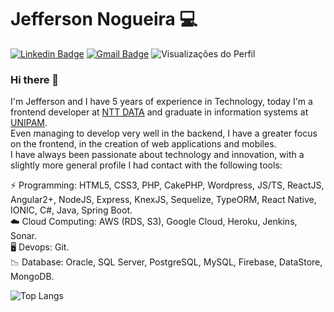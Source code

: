 

# Jefferson Nogueira 💻
[![Linkedin Badge](https://img.shields.io/badge/linkedin-%230077B5.svg?&style=for-the-badge&logo=linkedin&logoColor=white&link=https://www.linkedin.com/in/jeff-nogueira/)](https://www.linkedin.com/in/jeff-nogueira/)
[![Gmail Badge](https://img.shields.io/badge/gmail-%23D14836.svg?&style=for-the-badge&logo=gmail&logoColor=white&link=jefferson.nogueira.0180@gmail.com)](mailto:jefferson.nogueira.0180@gmail.com)
<img src="https://komarev.com/ghpvc/?username=jeffnogueira&color=919191" alt="Visualizações do Perfil" />


### Hi there 👋

I'm Jefferson and I have 5 years of experience in Technology, today I'm a frontend developer at [NTT DATA](https://www.nttdata.com/global/en/) and graduate in information systems at [UNIPAM](https://unipam.edu.br/). <br />
Even managing to develop very well in the backend, I have a greater focus on the frontend, in the creation of web applications and mobiles.<br />
I have always been passionate about technology and innovation, with a slightly more general profile I had contact with the following tools:

⚡ Programming: HTML5, CSS3, PHP, CakePHP, Wordpress, JS/TS, ReactJS, Angular2+, NodeJS, Express, KnexJS, Sequelize, TypeORM, React Native, IONIC, C#, Java, Spring Boot. <br />
☁️ Cloud Computing: AWS (RDS, S3), Google Cloud, Heroku, Jenkins, Sonar. <br />
🖥️ Devops: Git. <br />
📉 Database: Oracle, SQL Server, PostgreSQL, MySQL, Firebase, DataStore, MongoDB. <br />

![Top Langs](https://github-readme-stats.vercel.app/api/top-langs/?username=jeffnogueira&langs_count=5&layout=compact)
